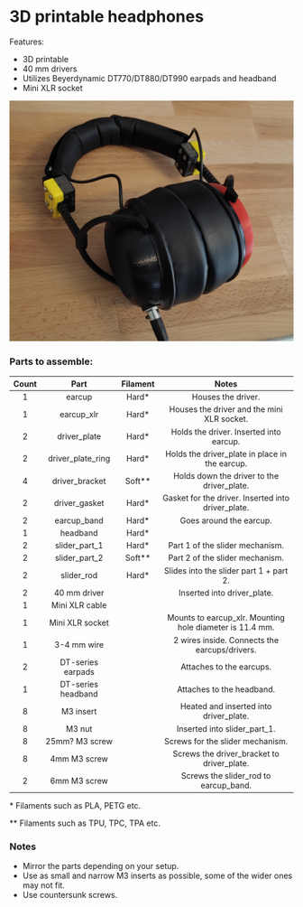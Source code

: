 # 3D printable headphones

Features:
* 3D printable
* 40 mm drivers
* Utilizes Beyerdynamic DT770/DT880/DT990 earpads and headband
* Mini XLR socket

![prototype](./docs/images/image_1.jpg)

### Parts to assemble:
| Count | Part               | Filament | Notes                                                    |
|:-----:|:------------------:|:--------:|:--------------------------------------------------------:|
| 1     | earcup             | Hard*    | Houses the driver.                                       |
| 1     | earcup_xlr         | Hard*    | Houses the driver and the mini XLR socket.               |
| 2     | driver_plate       | Hard*    | Holds the driver. Inserted into earcup.                  |
| 2     | driver_plate_ring  | Hard*    | Holds the driver_plate in place in the earcup.           |
| 4     | driver_bracket     | Soft**   | Holds down the driver to the driver_plate.               |
| 2     | driver_gasket      | Hard*    | Gasket for the driver. Inserted into driver_plate.       |
| 2     | earcup_band        | Hard*    | Goes around the earcup.                                  |
| 1     | headband           | Hard*    |                                                          |
| 2     | slider_part_1      | Hard*    | Part 1 of the slider mechanism.                          |
| 2     | slider_part_2      | Soft**   | Part 2 of the slider mechanism.                          |
| 2     | slider_rod         | Hard*    | Slides into the slider part 1 + part 2.                  |
| 2     | 40 mm driver       |          | Inserted into driver_plate.                              |
| 1     | Mini XLR cable     |          |                                                          |
| 1     | Mini XLR socket    |          | Mounts to earcup_xlr. Mounting hole diameter is 11.4 mm. |
| 1     | 3-4 mm wire        |          | 2 wires inside. Connects the earcups/drivers.            |
| 2     | DT-series earpads  |          | Attaches to the earcups.                                 |
| 1     | DT-series headband |          | Attaches to the headband.                                |
| 8     | M3 insert          |          | Heated and inserted into driver_plate.                   |
| 8     | M3 nut             |          | Inserted into slider_part_1.                             |
| 8     | 25mm? M3 screw     |          | Screws for the slider mechanism.                         |
| 8     | 4mm M3 screw       |          | Screws the driver_bracket to driver_plate.               |
| 2     | 6mm M3 screw       |          | Screws the slider_rod to earcup_band.                    |

\* Filaments such as PLA, PETG etc.

\** Filaments such as TPU, TPC, TPA etc.

### Notes
* Mirror the parts depending on your setup.
* Use as small and narrow M3 inserts as possible, some of the wider ones may not fit.
* Use countersunk screws.
